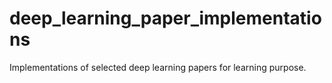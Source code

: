 # deep_learning_paper_implementations
Implementations of selected deep learning papers for learning purpose.
